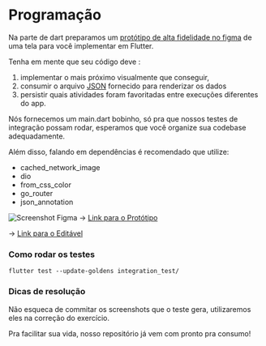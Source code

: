 # Programação
Na parte de dart preparamos um [protótipo de alta fidelidade no figma]() de uma tela para você implementar em Flutter.

Tenha em mente que seu código deve :
1. implementar o mais próximo visualmente que conseguir,
2. consumir o arquivo [JSON]() fornecido para renderizar os dados
3. persistir quais atividades foram favoritadas entre execuções diferentes do app.

Nós fornecemos um main.dart bobinho, só pra que nossos testes de integração possam rodar, esperamos que você organize sua codebase adequadamente.

Além disso, falando em dependências é recomendado que utilize:
- cached_network_image
- dio
- from_css_color
- go_router
- json_annotation


![Screenshot Figma]()
-> [Link para o Protótipo]()

-> [Link para o Editável]()


### Como rodar os testes
```
flutter test --update-goldens integration_test/
```

### Dicas de resolução

Não esqueca de commitar os screenshots que o teste gera, utilizaremos eles na correção do exercício.

Pra facilitar sua vida, nosso repositório já vem com pronto pra consumo!
